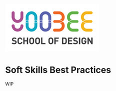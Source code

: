 [![Yoobee School of Design](../images/yoobee-logo-300w.png)](http://yoobee.ac.nz)

# Soft Skills Best Practices
WIP